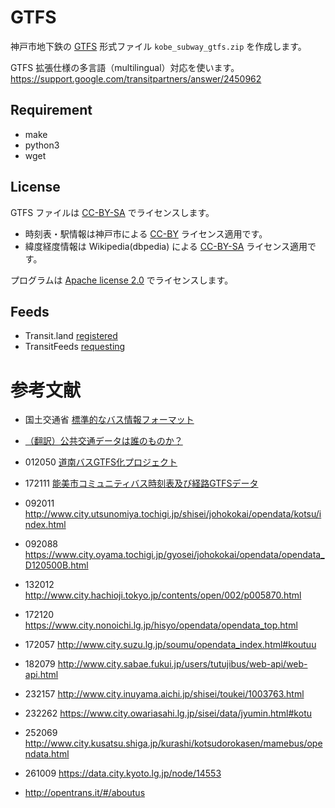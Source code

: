 GTFS
====
神戸市地下鉄の [GTFS](https://developers.google.com/transit/gtfs/reference) 
形式ファイル `kobe_subway_gtfs.zip` を作成します。

GTFS 拡張仕様の多言語（multilingual）対応を使います。
https://support.google.com/transitpartners/answer/2450962


Requirement
-----------
+ make
+ python3
+ wget


License
-------
GTFS ファイルは [CC-BY-SA](http://creativecommons.org/licenses/by-sa/3.0/) でライセンスします。
+ 時刻表・駅情報は神戸市による [CC-BY](http://creativecommons.org/licenses/by/2.1/jp/) ライセンス適用です。
+ 緯度経度情報は Wikipedia(dbpedia) による [CC-BY-SA](http://creativecommons.org/licenses/by-sa/3.0/) ライセンス適用です。

プログラムは [Apache license 2.0](http://www.apache.org/licenses/LICENSE-2.0) でライセンスします。


Feeds
-----
- Transit.land [registered](https://transit.land/feed-registry/operators/o-xn0j-kobe)
- TransitFeeds [requesting](https://github.com/TransitFeeds/TransitFeeds-Public/issues/125)

参考文献
========
- 国土交通省 [標準的なバス情報フォーマット](https://twitter.com/MLIT_JAPAN/status/847745529450700801)
- [（翻訳）公共交通データは誰のものか？](http://niyalist.hatenablog.com/entry/2017/04/15/121315)
- 012050 [道南バスGTFS化プロジェクト](https://github.com/aruneko/DonanBusGTFS)
- 172111 [能美市コミュニティバス時刻表及び経路GTFSデータ](http://www.city.nomi.ishikawa.jp/chiiki/NomiVitalization/opendata.html)

- 092011 http://www.city.utsunomiya.tochigi.jp/shisei/johokokai/opendata/kotsu/index.html
- 092088 https://www.city.oyama.tochigi.jp/gyosei/johokokai/opendata/opendata_D120500B.html
- 132012 http://www.city.hachioji.tokyo.jp/contents/open/002/p005870.html
- 172120 https://www.city.nonoichi.lg.jp/hisyo/opendata/opendata_top.html
- 172057 http://www.city.suzu.lg.jp/soumu/opendata_index.html#koutuu
- 182079 http://www.city.sabae.fukui.jp/users/tutujibus/web-api/web-api.html
- 232157 http://www.city.inuyama.aichi.jp/shisei/toukei/1003763.html
- 232262 https://www.city.owariasahi.lg.jp/sisei/data/jyumin.html#kotu
- 252069 http://www.city.kusatsu.shiga.jp/kurashi/kotsudorokasen/mamebus/opendata.html
- 261009 https://data.city.kyoto.lg.jp/node/14553

- http://opentrans.it/#/aboutus
